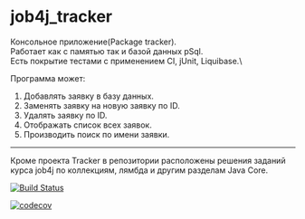 # job4j_tracker
Консольное приложение(Package tracker).\
Работает как с памятью так и базой данных pSql.\
Есть покрытие тестами с применением CI, jUnit, Liquibase.\

Программа может:
1. Добавлять заявку в базу данных. 
2. Заменять заявку на новую заявку по ID.
3. Удалять заявку по ID.
4. Отображать список всех заявок.
5. Производить поиск по имени заявки.
______________
Кроме проекта Tracker в репозитории расположены решения заданий курса job4j по коллекциям, лямбда и другим разделам Java Core.

[![Build Status](https://app.travis-ci.com/EliseevSergey/job4j_tracker.svg?branch=master)](https://app.travis-ci.com/EliseevSergey/job4j_tracker)

[![codecov](https://codecov.io/gh/EliseevSergey/job4j_tracker/branch/master/graph/badge.svg?token=97W5WF0CUR)](https://codecov.io/gh/EliseevSergey/job4j_tracker)